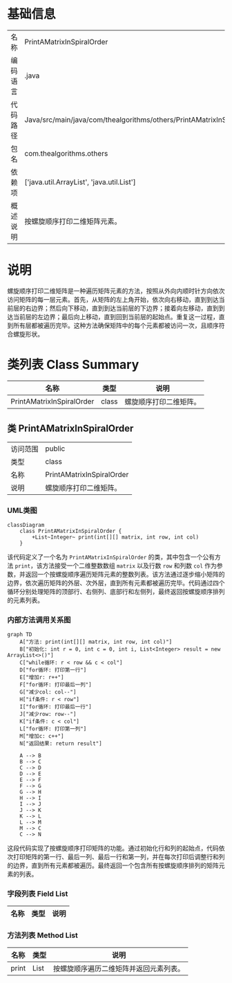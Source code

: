 # 基础信息

|      |      |
|------|------|
| 名称 | PrintAMatrixInSpiralOrder |
| 编码语言 | .java |
| 代码路径 | Java/src/main/java/com/thealgorithms/others/PrintAMatrixInSpiralOrder.java |
| 包名 | com.thealgorithms.others |
| 依赖项 | ['java.util.ArrayList', 'java.util.List'] |
| 概述说明 | 按螺旋顺序打印二维矩阵元素。 |

# 说明

螺旋顺序打印二维矩阵是一种遍历矩阵元素的方法，按照从外向内顺时针方向依次访问矩阵的每一层元素。首先，从矩阵的左上角开始，依次向右移动，直到到达当前层的右边界；然后向下移动，直到到达当前层的下边界；接着向左移动，直到到达当前层的左边界；最后向上移动，直到回到当前层的起始点。重复这一过程，直到所有层都被遍历完毕。这种方法确保矩阵中的每个元素都被访问一次，且顺序符合螺旋形状。

# 类列表 Class Summary

| 名称   | 类型  | 说明 |
|-------|------|-------------|
| PrintAMatrixInSpiralOrder | class | 螺旋顺序打印二维矩阵。 |



## 类 PrintAMatrixInSpiralOrder

|      |      |
|------|------|
| 访问范围 | public |
| 类型 | class |
| 名称 | PrintAMatrixInSpiralOrder |
| 说明 | 螺旋顺序打印二维矩阵。 |


### UML类图

```mermaid
classDiagram
    class PrintAMatrixInSpiralOrder {
        +List~Integer~ print(int[][] matrix, int row, int col)
    }
```

该代码定义了一个名为 `PrintAMatrixInSpiralOrder` 的类，其中包含一个公有方法 `print`，该方法接受一个二维整数数组 `matrix` 以及行数 `row` 和列数 `col` 作为参数，并返回一个按螺旋顺序遍历矩阵元素的整数列表。该方法通过逐步缩小矩阵的边界，依次遍历矩阵的外层、次外层，直到所有元素都被遍历完毕。代码通过四个循环分别处理矩阵的顶部行、右侧列、底部行和左侧列，最终返回按螺旋顺序排列的元素列表。


### 内部方法调用关系图

```mermaid
graph TD
    A["方法: print(int[][] matrix, int row, int col)"]
    B["初始化: int r = 0, int c = 0, int i, List<Integer> result = new ArrayList<>()"]
    C["while循环: r < row && c < col"]
    D["for循环: 打印第一行"]
    E["增加r: r++"]
    F["for循环: 打印最后一列"]
    G["减少col: col--"]
    H["if条件: r < row"]
    I["for循环: 打印最后一行"]
    J["减少row: row--"]
    K["if条件: c < col"]
    L["for循环: 打印第一列"]
    M["增加c: c++"]
    N["返回结果: return result"]

    A --> B
    B --> C
    C --> D
    D --> E
    E --> F
    F --> G
    G --> H
    H --> I
    I --> J
    J --> K
    K --> L
    L --> M
    M --> C
    C --> N
```

这段代码实现了按螺旋顺序打印矩阵的功能。通过初始化行和列的起始点，代码依次打印矩阵的第一行、最后一列、最后一行和第一列，并在每次打印后调整行和列的边界，直到所有元素都被遍历。最终返回一个包含所有按螺旋顺序排列的矩阵元素的列表。

### 字段列表 Field List

| 名称  | 类型  | 说明 |
|-------|-------|------|

### 方法列表 Method List

| 名称  | 类型  | 说明 |
|-------|-------|------|
| print | List<Integer> | 按螺旋顺序遍历二维矩阵并返回元素列表。 |




